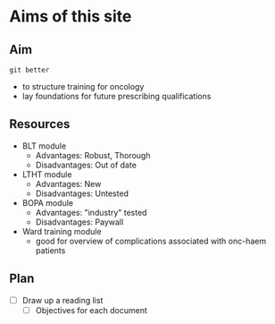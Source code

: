 # Aims of this site

## Aim
```
git better
```
- to structure training for oncology
- lay foundations for future prescribing qualifications

## Resources
- BLT module
    - Advantages: Robust, Thorough
    - Disadvantages: Out of date
- LTHT module
    - Advantages: New
    - Disadvantages: Untested
- BOPA module
    - Advantages: "industry" tested
    - Disadvantages: Paywall
- Ward training module
    - good for overview of complications associated with onc-haem patients

## Plan
- [ ] Draw up a reading list
    - [ ] Objectives for each document
